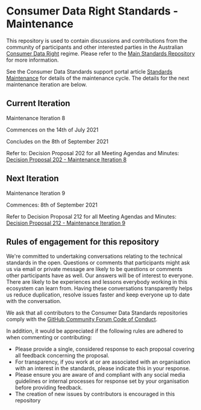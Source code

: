 # Consumer Data Right Standards - Maintenance

This repository is used to contain discussions and contributions from the community of participants and other interested parties in the Australian [Consumer Data Right](https://www.accc.gov.au/focus-areas/consumer-data-right "ACCC Consumer Data Right webpage") regime.  Please refer to the [Main Standards Repository](https://github.com/ConsumerDataStandardsAustralia/standards) for more information.

See the Consumer Data Standards support portal article [Standards Maintenance](https://cdr-support.zendesk.com/hc/en-us/articles/900005585003) for details of the maintenance cycle. The details for the next maintenance iteration are below.

## Current Iteration 
Maintenance Iteration 8

Commences on the 14th of July 2021

Concludes on the 8th of September 2021

Refer to: Decision Proposal 202 for all Meeting Agendas and Minutes: [Decision Proposal 202 - Maintenance Iteration 8](https://github.com/ConsumerDataStandardsAustralia/standards/issues/202)

## Next Iteration
Maintenance Iteration 9

Commences: 8th of September 2021

Refer to Decision Proposal 212 for all Meeting Agendas and Minutes: [Decision Proposal 212 - Maintenance Iteration 9](https://github.com/ConsumerDataStandardsAustralia/standards/issues/212)

## Rules of engagement for this repository

We're committed to undertaking conversations relating to the technical standards in the open. Questions or comments that participants might ask us via email or private message are likely to be questions or comments other participants have as well. Our answers will be of interest to everyone. There are likely to be experiences and lessons everybody working in this ecosystem can learn from. Having these conversations transparently helps us reduce duplication, resolve issues faster and keep everyone up to date with the conversation.

We ask that all contributors to the Consumer Data Standards repositories comply with the [GitHub Community Forum Code of Conduct](https://help.github.com/articles/github-community-forum-code-of-conduct/).

In addition, it would be appreciated if the following rules are adhered to when commenting or contributing:
* Please provide a single, considered response to each proposal covering all feedback concerning the proposal.
* For transparency, if you work at or are associated with an organisation with an interest in the standards, please indicate this in your response.
* Please ensure you are aware of and compliant with any social media guidelines or internal processes for response set by your organisation before providing feedback.
* The creation of new issues by contributors is encouraged in this repository

